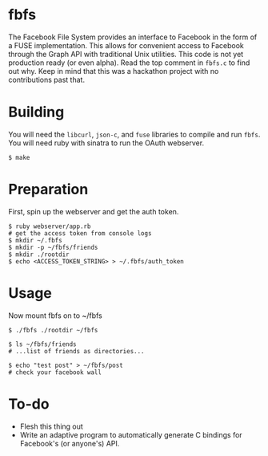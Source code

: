fbfs
====
The Facebook File System provides an interface to Facebook in the form of a FUSE
implementation. This allows for convenient access to Facebook through the
Graph API with traditional Unix utilities. This code is not yet production
ready (or even alpha). Read the top comment in `fbfs.c` to find out why.
Keep in mind that this was a hackathon project with no contributions past that.

# Building

You will need the `libcurl`, `json-c`, and `fuse` libraries to compile and run
`fbfs`. You will need ruby with sinatra to run the OAuth webserver.

    $ make

# Preparation

First, spin up the webserver and get the auth token.

    $ ruby webserver/app.rb
    # get the access token from console logs
    $ mkdir ~/.fbfs
    $ mkdir -p ~/fbfs/friends
    $ mkdir ./rootdir
    $ echo <ACCESS_TOKEN_STRING> > ~/.fbfs/auth_token

# Usage

Now mount fbfs on to ~/fbfs

    $ ./fbfs ./rootdir ~/fbfs

    $ ls ~/fbfs/friends
    # ...list of friends as directories...

    $ echo "test post" > ~/fbfs/post
    # check your facebook wall

# To-do
- Flesh this thing out
- Write an adaptive program to automatically generate C bindings for
  Facebook's (or anyone's) API.

